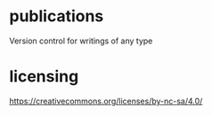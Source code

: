 # publications
Version control for writings of any type 

# licensing

https://creativecommons.org/licenses/by-nc-sa/4.0/

